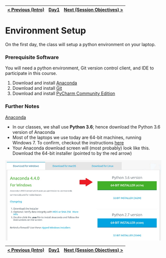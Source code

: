 | [< Previous (Intro)](../README.md)  | [Day1](../README.md)| [Next (Session Objectives) >](SessionObjectives.md) |
|----|----|----|
# Environment Setup

On the first day, the class will setup a python environment on your laptop.

### Prerequisite Software

You will need a python environment, Git version control client, and IDE to participate in this 
course.

1. Download and install [Anaconda](https://www.continuum.io/downloads)
2. Download and install [Git](https://git-scm.com/book/en/v2/Getting-Started-Installing-Git)
3. Download and install [PyCharm Community Edition](https://www.jetbrains.com/pycharm/download/)




### Further Notes

<u>Anaconda</u>

- In our classes, we shall use **Python 3.6**; hence download the Python 3.6 version of Anaconda
- Most of the laptops we use today are 64-bit machines, running Windows 7. To confirm, checkout the instructions [here](https://support.microsoft.com/en-us/help/827218/how-to-determine-whether-a-computer-is-running-a-32-bit-version-or-64-bit-version-of-the-windows-operating-system)
- Your Anaconda download screen will (most probably) look like this. Download the 64-bit installer (pointed to by the red arrow)







![ana440_64_win](images/ana440_64_win.jpg)


| [< Previous (Intro)](../README.md) | [Day1](../README.md) | [Next (Session Objectives) >](SessionObjectives.md) |
| ---- | ---- | ---- |
